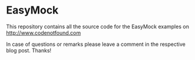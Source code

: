 # EasyMock

This repository contains all the source code for the EasyMock examples on http://www.codenotfound.com

In case of questions or remarks please leave a comment in the respective blog post. Thanks!